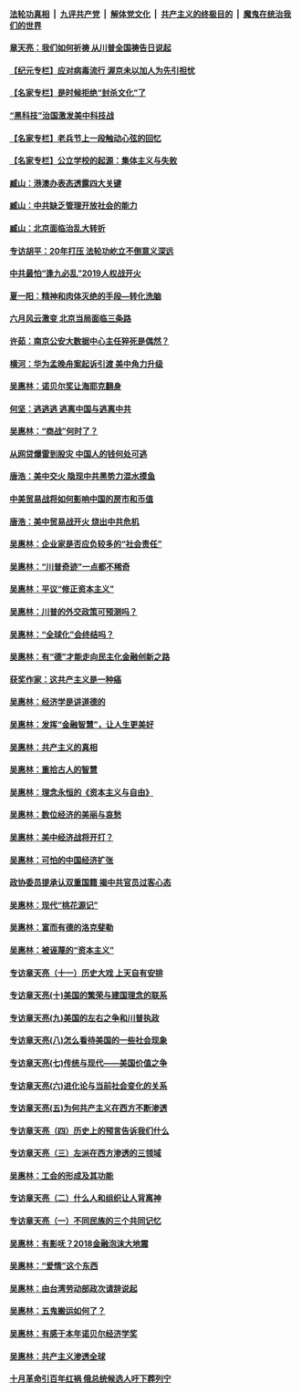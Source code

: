 ####  [法轮功真相](../../../../basic/blob/master/README.md?t=04161130) &nbsp;|&nbsp; [九评共产党](../../../../9ping.md/blob/master/README.md?t=04161130) &nbsp;|&nbsp; [解体党文化](../../../../jtdwh.md/blob/master/README.md?t=04161130)  &nbsp;|&nbsp; [共产主义的终极目的](../../../../gczydzjmd.md/blob/master/README.md?t=04161130) &nbsp;|&nbsp; [魔鬼在统治我们的世界](../../../../mgztzwmdsj.md/blob/master/README.md?t=04161130) 

#### [章天亮：我们如何祈祷 从川普全国祷告日说起](../pages/nsc423/n11944627.md?t=04161130) 

#### [【纪元专栏】应对病毒流行 渥京未以加人为先引担忧](../pages/nsc423/n11875714.md?t=04161130) 

#### [【名家专栏】是时候拒绝“封杀文化”了](../pages/nsc423/n11814093.md?t=04161130) 

#### [“黑科技”治国激发美中科技战](../pages/nsc423/n11638056.md?t=04161130) 

#### [【名家专栏】老兵节上一段触动心弦的回忆](../pages/nsc423/n11646016.md?t=04161130) 

#### [【名家专栏】公立学校的起源：集体主义与失败](../pages/nsc423/n11601833.md?t=04161130) 

#### [臧山：港澳办表态透露四大关键](../pages/nsc423/n11421628.md?t=04161130) 

#### [臧山：中共缺乏管理开放社会的能力](../pages/nsc423/n11407457.md?t=04161130) 

#### [臧山：北京面临治乱大转折](../pages/nsc423/n11406895.md?t=04161130) 

#### [专访胡平：20年打压 法轮功屹立不倒意义深远](../pages/nsc423/n11398800.md?t=04161130) 

#### [中共最怕“逢九必乱”2019人权战开火](../pages/nsc423/n11385248.md?t=04161130) 

#### [夏一阳：精神和肉体灭绝的手段—转化洗脑](../pages/nsc423/n11368250.md?t=04161130) 

#### [六月风云激变 北京当局面临三条路](../pages/nsc423/n11313668.md?t=04161130) 

#### [许茹：南京公安大数据中心主任猝死是偶然？](../pages/nsc423/n11064744.md?t=04161130) 

#### [横河：华为孟晚舟案起诉引渡 美中角力升级](../pages/nsc423/n11027230.md?t=04161130) 

#### [吴惠林：诺贝尔奖让海耶克翻身](../pages/nsc423/n10890049.md?t=04161130) 

#### [何坚：逃逃逃 逃离中国与逃离中共](../pages/nsc423/n10592891.md?t=04161130) 

#### [吴惠林：“商战”何时了？](../pages/nsc423/n10573558.md?t=04161130) 

#### [从网贷爆雷到股灾 中国人的钱何处可逃](../pages/nsc423/n10572800.md?t=04161130) 

#### [唐浩：美中交火 隐现中共黑势力混水摸鱼](../pages/nsc423/n10544040.md?t=04161130) 

#### [中美贸易战将如何影响中国的房市和币值](../pages/nsc423/n10543697.md?t=04161130) 

#### [唐浩：美中贸易战开火 烧出中共危机](../pages/nsc423/n10540126.md?t=04161130) 

#### [吴惠林：企业家是否应负较多的“社会责任”](../pages/nsc423/n10535022.md?t=04161130) 

#### [吴惠林：“川普奇迹”一点都不稀奇](../pages/nsc423/n10512808.md?t=04161130) 

#### [吴惠林：平议“修正资本主义”](../pages/nsc423/n10495724.md?t=04161130) 

#### [吴惠林：川普的外交政策可预测吗？](../pages/nsc423/n10462387.md?t=04161130) 

#### [吴惠林：“全球化”会终结吗？](../pages/nsc423/n10452838.md?t=04161130) 

#### [吴惠林：有“德”才能走向民主化金融创新之路](../pages/nsc423/n10432292.md?t=04161130) 

#### [获奖作家：这共产主义是一种癌](../pages/nsc423/n10431541.md?t=04161130) 

#### [吴惠林：经济学是讲道德的](../pages/nsc423/n10398014.md?t=04161130) 

#### [吴惠林：发挥“金融智慧”，让人生更美好](../pages/nsc423/n10375019.md?t=04161130) 

#### [吴惠林：共产主义的真相](../pages/nsc423/n10351394.md?t=04161130) 

#### [吴惠林：重拾古人的智慧](../pages/nsc423/n10337691.md?t=04161130) 

#### [吴惠林：理念永恒的《资本主义与自由》](../pages/nsc423/n10316274.md?t=04161130) 

#### [吴惠林：数位经济的美丽与哀愁](../pages/nsc423/n10292946.md?t=04161130) 

#### [吴惠林：美中经济战将开打？](../pages/nsc423/n10258825.md?t=04161130) 

#### [吴惠林：可怕的中国经济扩张](../pages/nsc423/n10219147.md?t=04161130) 

#### [政协委员提承认双重国籍 揭中共官员过客心态](../pages/nsc423/n10208809.md?t=04161130) 

#### [吴惠林：现代“桃花源记”](../pages/nsc423/n10185234.md?t=04161130) 

#### [吴惠林：富而有德的洛克斐勒](../pages/nsc423/n10142264.md?t=04161130) 

#### [吴惠林：被诬蔑的“资本主义”](../pages/nsc423/n10124816.md?t=04161130) 

#### [专访章天亮（十一）历史大戏 上天自有安排](../pages/nsc423/n10094905.md?t=04161130) 

#### [专访章天亮(十)美国的繁荣与建国理念的联系](../pages/nsc423/n10094899.md?t=04161130) 

#### [专访章天亮(九)美国的左右之争和川普执政](../pages/nsc423/n10094889.md?t=04161130) 

#### [专访章天亮(八)怎么看待美国的一些社会现象](../pages/nsc423/n10094857.md?t=04161130) 

#### [专访章天亮(七)传统与现代——美国价值之争](../pages/nsc423/n10093140.md?t=04161130) 

#### [专访章天亮(六)进化论与当前社会变化的关系](../pages/nsc423/n10092036.md?t=04161130) 

#### [专访章天亮(五)为何共产主义在西方不断渗透](../pages/nsc423/n10083620.md?t=04161130) 

#### [专访章天亮（四）历史上的预言告诉我们什么](../pages/nsc423/n10083606.md?t=04161130) 

#### [专访章天亮（三）左派在西方渗透的三领域](../pages/nsc423/n10081115.md?t=04161130) 

#### [吴惠林：工会的形成及其功能](../pages/nsc423/n10080633.md?t=04161130) 

#### [专访章天亮（二）什么人和组织让人背离神](../pages/nsc423/n10076637.md?t=04161130) 

#### [专访章天亮（一）不同民族的三个共同记忆](../pages/nsc423/n10074188.md?t=04161130) 

#### [吴惠林：有影呒？2018金融泡沫大地震](../pages/nsc423/n10040534.md?t=04161130) 

#### [吴惠林：“爱情”这个东西](../pages/nsc423/n10019423.md?t=04161130) 

#### [吴惠林：由台湾劳动部政次请辞说起](../pages/nsc423/n9979679.md?t=04161130) 

#### [吴惠林：五鬼搬运如何了？](../pages/nsc423/n9925338.md?t=04161130) 

#### [吴惠林：有感于本年诺贝尔经济学奖](../pages/nsc423/n9871883.md?t=04161130) 

#### [吴惠林：共产主义渗透全球](../pages/nsc423/n9812748.md?t=04161130) 

#### [十月革命引百年红祸 俄总统候选人吁下葬列宁](../pages/nsc423/n9810182.md?t=04161130) 

